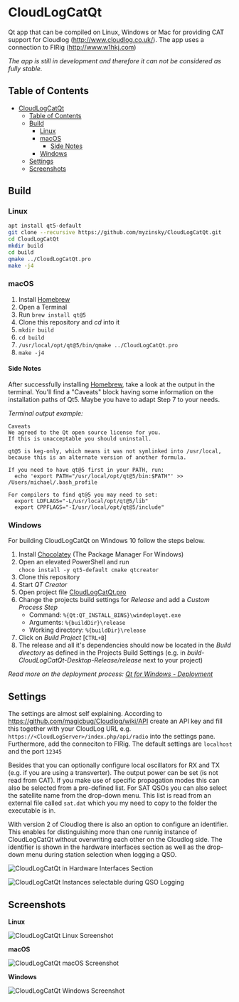 # CloudLogCatQt

Qt app that can be compiled on  Linux, Windows or Mac for providing CAT support for Cloudlog (http://www.cloudlog.co.uk/).
The app uses a connection to FlRig (http://www.w1hkj.com)

_The app is still in development and therefore it can not be considered as fully stable._

## Table of Contents

- [CloudLogCatQt](#cloudlogcatqt)
  - [Table of Contents](#table-of-contents)
  - [Build](#build)
    - [Linux](#linux)
    - [macOS](#macos)
      - [Side Notes](#side-notes)
    - [Windows](#windows)
  - [Settings](#settings)
  - [Screenshots](#screenshots)

## Build

### Linux

```bash
apt install qt5-default
git clone --recursive https://github.com/myzinsky/CloudLogCatQt.git
cd CloudLogCatQt
mkdir build
cd build
qmake ../CloudLogCatQt.pro
make -j4
```

### macOS

1. Install [Homebrew]
2. Open a Terminal
3. Run `brew install qt@5`
4. Clone this repository and _cd_ into it
5. `mkdir build`
6. `cd build`
7. `/usr/local/opt/qt@5/bin/qmake ../CloudLogCatQt.pro`
8. `make -j4`


#### Side Notes 

After successfully installing [Homebrew], take a look at the output in the terminal. You'll find a "Caveats" block having some information on the installation paths of Qt5. Maybe you have to adapt Step 7 to your needs.

_Terminal output example:_

    Caveats
    We agreed to the Qt open source license for you.
    If this is unacceptable you should uninstall.

    qt@5 is keg-only, which means it was not symlinked into /usr/local,
    because this is an alternate version of another formula.

    If you need to have qt@5 first in your PATH, run:
      echo 'export PATH="/usr/local/opt/qt@5/bin:$PATH"' >> /Users/michael/.bash_profile

    For compilers to find qt@5 you may need to set:
      export LDFLAGS="-L/usr/local/opt/qt@5/lib"
      export CPPFLAGS="-I/usr/local/opt/qt@5/include"

### Windows

For building CloudLogCatQt on Windows 10 follow the steps below.

1. Install [Chocolatey] (The Package Manager For Windows)
2. Open an elevated PowerShell and run  
    `choco install -y qt5-default cmake qtcreator`
3. Clone this repository
4. Start _QT Creator_
5. Open project file [CloudLogCatQt.pro]()
6. Change the projects build settings for _Release_ and add a _Custom Process Step_
     - Command: `%{Qt:QT_INSTALL_BINS}\windeployqt.exe`
    - Arguments: `%{buildDir}\release`
    - Working directory: `%{buildDir}\release`
7. Click on _Build Project_ [`CTRL+B`]
8. The release and all it's dependencies should now be located in the _Build directory_ as defined in the Projects Build Settings (e.g. in _build-CloudLogCatQt-Desktop-Release/release_ next to your project)

_Read more on the deployment process: [Qt for Windows - Deployment]_

## Settings

The settings are almost self explaining. According to https://github.com/magicbug/Cloudlog/wiki/API create an API key and fill this together with your CloudLog URL e.g. ```https://<CloudLogServer>/index.php/api/radio``` into the settings pane. Furthermore, add the conneciton to FlRig. The default settings are ```localhost``` and the port ```12345```

Besides that you can optionally configure local oscillators for RX and TX (e.g. if you are using a transverter). The output power can be set (is not read from CAT). If you make use of specific propagation modes this can also be selected from a pre-defined list. For SAT QSOs you can also select the satellite name from the drop-down menu. This list is read from an external file called `sat.dat` which you my need to copy to the folder the executable is in.

With version 2 of Cloudlog there is also an option to configure an identifier. This enables for distinguishing more than one runnig instance of CloudLogCatQt without overwriting each other on the Cloudlog side. The identifier is shown in the hardware interfaces section as well as the drop-down menu during station selection when logging a QSO.

![CloudLogCatQt in Hardware Interfaces Section](doc/HardwareInterfaces.png "Hardware Interfaces")

![CloudLogCatQt Instances selectable during QSO Logging](doc/CATSelection.png "CAT Selection")

## Screenshots

**Linux**

![CloudLogCatQt Linux Screenshot](doc/Linux.png "CloudLogCatQt")

**macOS**

![CloudLogCatQt macOS Screenshot](doc/CloudLogCATQt.png "CloudLogCatQt")

**Windows**

![CloudLogCatQt Windows Screenshot](doc/Windows.png "CloudLogCatQt")



[Chocolatey]: https://chocolatey.org/install
[Homebrew]: https://brew.sh
[Qt for Windows - Deployment]: https://doc.qt.io/qt-5/windows-deployment.html
